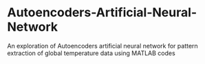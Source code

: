 # Autoencoders-Artificial-Neural-Network
An exploration of Autoencoders artificial neural network for pattern extraction of global temperature data using MATLAB codes
